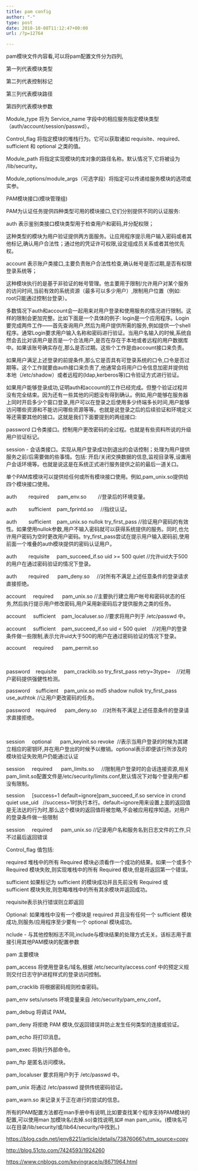 ```yaml
---
title: pam config
author: "-"
type: post
date: 2018-10-08T11:12:47+00:00
url: /?p=12764

---
```

pam模块文件内容看,可以将pam配置文件分为四列,

第一列代表模块类型
  
第二列代表控制标记
  
第三列代表模块路径
  
第四列代表模块参数

Module_type 将为 Service_name 字段中的相应服务指定模块类型（auth/account/session/passwd）。
  
Control_flag 将指定模块的堆栈行为。它可以获取诸如 requisite、required、sufficient 和 optional 之类的值。
  
Module_path 将指定实现模块的库对象的路径名称。默认情况下,它将被设为 /lib/security。
  
Module_options/module_args（可选字段）将指定可以传递给服务模块的选项或实参。

PAM模块接口(模块管理组)
  
PAM为认证任务提供四种类型可用的模块接口,它们分别提供不同的认证服务: 
  
auth 表示鉴别类接口模块类型用于检查用户和密码,并分配权限；
  
这种类型的模块为用户验证提供两方面服务。让应用程序提示用户输入密码或者其他标记,确认用户合法性；通过他的凭证许可权限,设定组成员关系或者其他优先权。
  
account 表示账户类接口,主要负责账户合法性检查,确认帐号是否过期,是否有权限登录系统等；
  
这种模块执行的是基于非验证的帐号管理。他主要用于限制/允许用户对某个服务的访问时间,当前有效的系统资源（最多可以多少用户）,限制用户位置（例如: root只能通过控制台登录）。
  
多数情况下auth和account会一起用来对用户登录和使用服务的情况进行限制。这样的限制会更加完整。比如下面是一个具体的例子: login是一个应用程序。Login要完成两件工作——首先查询用户,然后为用户提供所需的服务,例如提供一个shell程序。通常Login要求用户输入名称和密码进行验证。当用户名输入的时候,系统自然会去比对该用户是否是一个合法用户,是否在存在于本地或者远程的用户数据库中。如果该账号确实存在,那么是否过期。这些个工作是由account接口来负责。
  
如果用户满足上述登录的前提条件,那么它是否具有可登录系统的口令,口令是否过期等。这个工作就要由auth接口来负责了,他通常会将用户口令信息加密并提供给本地（/etc/shadow）或者远程的(ldap,kerberos等)口令验证方式进行验证。
  
如果用户能够登录成功,证明auth和account的工作已经完成。但整个验证过程并没有完全结束。因为还有一些其他的问题没有得到确认。例如,用户能够在服务器上同时开启多少个窗口登录,用户可以在登录之后使用多少终端多长时间,用户能够访问哪些资源和不能访问哪些资源等等。也就是说登录之后的后续验证和环境定义等还需要其他的接口。这就是我们下面要提到的两组接口: 
  
password 口令类接口。控制用户更改密码的全过程。也就是有些资料所说的升级用户验证标记。
  
session - 会话类接口。实现从用户登录成功到退出的会话控制；处理为用户提供服务之前/后需要做的些事情。包括: 开启/关闭交换数据的信息,监视目录等,设置用户会话环境等。也就是说这是在系统正式进行服务提供之前的最后一道关口。
  
单个PAM库模块可以提供给任何或所有模块接口使用。例如,pam_unix.so提供给四个模块接口使用。

auth        required      pam_env.so        //登录后的环境变量。
  
auth        sufficient    pam_fprintd.so     //指纹认证。
  
auth        sufficient    pam_unix.so nullok try_first_pass //验证用户密码的有效性。如果使用nullok参数,用户不输入密码就可以获得系统提供的服务。同时,也允许用户密码为空时更改用户密码。try_first_pass尝试在提示用户输入密码前,使用前面一个堆叠的auth模块提供的密码认证用户。
  
auth        requisite     pam_succeed_if.so uid >= 500 quiet //允许uid大于500的用户在通过密码验证的情况下登录。
  
auth        required      pam_deny.so     //对所有不满足上述任意条件的登录请求直接拒绝。

account     required      pam_unix.so //主要执行建立用户帐号和密码状态的任务,然后执行提示用户修改密码,用户采用新密码后才提供服务之类的任务。
  
account     sufficient    pam_localuser.so //要求将用户列于 /etc/passwd 中。
  
account     sufficient    pam_succeed_if.so uid < 500 quiet    //对用户的登录条件做一些限制,表示允许uid大于500的用户在通过密码验证的情况下登录。
  
account     required      pam_permit.so
  
 
  
password    requisite     pam_cracklib.so try_first_pass retry=3type=    //对用户密码提供强健性检测。
  
password    sufficient    pam_unix.so md5 shadow nullok try_first_pass use_authtok //让用户更改密码的任务。
  
password    required      pam_deny.so    //对所有不满足上述任意条件的登录请求直接拒绝。
  
 
  
session     optional      pam_keyinit.so revoke  //表示当用户登录的时候为其建立相应的密钥环,并在用户登出的时候予以撤销。optional表示即便该行所涉及的模块验证失败用户仍能通过认证
  
session     required      pam_limits.so     //限制用户登录时的会话连接资源,相关pam_limit.so配置文件是/etc/security/limits.conf,默认情况下对每个登录用户都没有限制。
  
session     [success=1 default=ignore]pam_succeed_if.so service in crond quiet use_uid   //success=1时执行本行。default=ignore用来设置上面的返回值是无法达的行为时,那么这个模块的返回值将被忽略,不会被应用程序知道。对用户的登录条件做一些限制
  
session     required      pam_unix.so //记录用户名和服务名到日志文件的工作,只不过最后返回错误

Control_flag 值包括: 
  
required 堆栈中的所有 Required 模块必须看作一个成功的结果。如果一个或多个 Required 模块失败,则实现堆栈中的所有 Required 模块,但是将返回第一个错误。
  
sufficient 如果标记为 sufficient 的模块成功并且先前没有 Required 或 sufficient 模块失败,则忽略堆栈中的所有其余模块并返回成功。
  
requisite表示执行错误则立即返回
  
Optional: 如果堆栈中没有一个模块是 required 并且没有任何一个 sufficient 模块成功,则服务/应用程序至少要有一个 optional 模块成功。
  
nclude - 与其他控制标志不同,include与模块结果的处理方式无关。该标志用于直接引用其他PAM模块的配置参数

pam 主要模块
  
pam_access 将使用登录名/域名,根据 /etc/security/access.conf 中的预定义规则交付日志守护进程样式的登录访问控制。
  
pam_cracklib 将根据密码规则检查密码。
  
pam_env sets/unsets 环境变量来自 /etc/security/pam_env_conf。
  
pam_debug 将调试 PAM。
  
pam_deny 将拒绝 PAM 模块,仅返回错误并防止发生任何类型的连接或验证。
  
pam_echo 将打印消息。
  
pam_exec 将执行外部命令。
  
pam_ftp 是匿名访问模块。
  
pam_localuser 要求将用户列于 /etc/passwd 中。
  
pam_unix 将通过 /etc/passwd 提供传统密码验证。
  
pam_warn.so 来记录关于正在进行的尝试的信息。

所有的PAM配置方法都在man手册中有说明,比如要查找某个程序支持PAM模块的配置,可以使用man 加模块名(去掉.so)查找说明,如# man pam_unix。(模块名可以在目录/lib/security/或/lib64/security/中找到。)

https://blog.csdn.net/jeny8221/article/details/73876066?utm_source=copy
  
http://blog.51cto.com/7424593/1924260
  
https://www.cnblogs.com/kevingrace/p/8671964.html